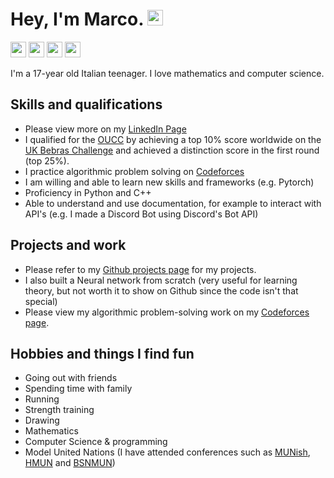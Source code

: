 # Hey, I'm Marco. <img src="https://upload.wikimedia.org/wikipedia/commons/a/a4/Animated-Flag-Italy.gif" height=25>

<a href="https://www.linkedin.com/in/marco-bonato-849734231/"><img src="https://img.shields.io/badge/-linkedin-blue?style=flat&logo=linkedin&logoColor=white" height=25></a>
<a href="https://github.com/MarcoBonato09?tab=repositories"><img src="https://img.shields.io/badge/-github-grey?style=flat&logo=github&logoColor=white" height=25></a>
<a href="mailto:marcobonato09@gmail.com"><img src="https://img.shields.io/badge/-gmail-red?style=flat&logo=gmail&logoColor=white" height=25></a>
<a href="https://codeforces.com/profile/marcobonato"><img src="https://img.shields.io/badge/-codeforces-yellow?style=flat&logo=codeforces&logoColor=white" height=25></a>

I'm a 17-year old Italian teenager. I love mathematics and computer science.
## Skills and qualifications

- Please view more on my [LinkedIn Page](https://www.linkedin.com/in/marco-bonato-849734231/)
- I qualified for the [OUCC](https://www.bebras.uk/index.php?action=content&id=42) by achieving a top 10% score worldwide on the [UK Bebras Challenge](https://www.bebras.uk/index.php?action=welcome) and achieved a distinction score in the first round (top 25%).
- I practice algorithmic problem solving on [Codeforces](https://codeforces.com)
- I am willing and able to learn new skills and frameworks (e.g. Pytorch)
- Proficiency in Python and C++
- Able to understand and use documentation, for example to interact with API's (e.g. I made a Discord Bot using Discord's Bot API)

## Projects and work

- Please refer to my [Github projects page](https://github.com/MarcoBonato09?tab=repositories) for my projects.
- I also built a Neural network from scratch (very useful for learning theory, but not worth it to show on Github since the code isn't that special)
- Please view my algorithmic problem-solving work on my [Codeforces page](https://codeforces.com/profile/marcobonato).

## Hobbies and things I find fun 

- Going out with friends
- Spending time with family
- Running
- Strength training
- Drawing
- Mathematics
- Computer Science & programming
- Model United Nations (I have attended conferences such as [MUNish](https://munish.nl/), [HMUN](https://hmun.nl/) and [BSNMUN](https://bsnmun.com/))
